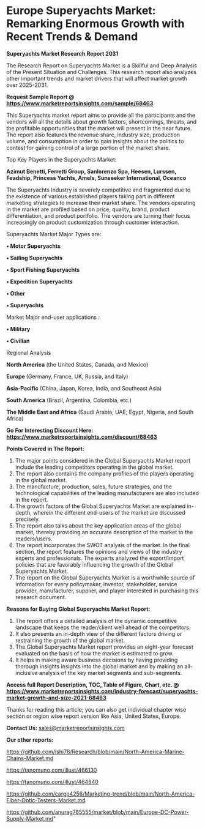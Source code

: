# Europe Superyachts Market: Remarking Enormous Growth with Recent Trends & Demand

<strong>Superyachts Market Research Report 2031</strong>

The Research Report on Superyachts Market is a Skillful and Deep Analysis of the Present Situation and Challenges. This research report also analyzes other important trends and market drivers that will affect market growth over 2025-2031.

<strong>Request Sample Report @ <a href=https://www.marketreportsinsights.com/sample/68463>https://www.marketreportsinsights.com/sample/68463</a></strong>

This Superyachts market report aims to provide all the participants and the vendors will all the details about growth factors, shortcomings, threats, and the profitable opportunities that the market will present in the near future. The report also features the revenue share, industry size, production volume, and consumption in order to gain insights about the politics to contest for gaining control of a large portion of the market share.

Top Key Players in the Superyachts Market:

<strong>Azimut Benetti, Ferretti Group, Sanlorenzo Spa, Heesen, Lurssen, Feadship, Princess Yachts, Amels, Sunseeker International, Oceanco</strong>

The Superyachts Industry is severely competitive and fragmented due to the existence of various established players taking part in different marketing strategies to increase their market share. The vendors operating in the market are profiled based on price, quality, brand, product differentiation, and product portfolio. The vendors are turning their focus increasingly on product customization through customer interaction.

Superyachts Market Major Types are:

<strong>• Motor Superyachts

• Sailing Superyachts

• Sport Fishing Superyachts

• Expedition Superyachts

• Other

• Superyachts</strong>

Market Major end-user applications :

<strong>• Military

• Civilian</strong>

Regional Analysis

</u><strong><b>North America</b></strong> (the United States, Canada, and Mexico)

<strong><b>Europe </b></strong>(Germany, France, UK, Russia, and Italy)

<strong><b>Asia-Pacific</b></strong> (China, Japan, Korea, India, and Southeast Asia)

<strong><b>South America</b></strong> (Brazil, Argentina, Colombia, etc.)

<strong><b>The Middle East and Africa</b></strong> (Saudi Arabia, UAE, Egypt, Nigeria, and South Africa)

<strong>Go For Interesting Discount Here: <a href=https://www.marketreportsinsights.com/discount/68463>https://www.marketreportsinsights.com/discount/68463</a></strong>

<strong>Points Covered in The Report:</strong>
<ol>
  <li>The major points considered in the Global Superyachts Market report include the leading competitors operating in the global market.</li>
  <li>The report also contains the company profiles of the players operating in the global market.</li>
  <li>The manufacture, production, sales, future strategies, and the technological capabilities of the leading manufacturers are also included in the report.</li>
  <li>The growth factors of the Global Superyachts Market are explained in-depth, wherein the different end-users of the market are discussed precisely.</li>
  <li>The report also talks about the key application areas of the global market, thereby providing an accurate description of the market to the readers/users.</li>
  <li>The report incorporates the SWOT analysis of the market. In the final section, the report features the opinions and views of the industry experts and professionals. The experts analyzed the export/import policies that are favorably influencing the growth of the Global Superyachts Market.</li>
  <li>The report on the Global Superyachts Market is a worthwhile source of information for every policymaker, investor, stakeholder, service provider, manufacturer, supplier, and player interested in purchasing this research document.</li>
</ol>
<strong>Reasons for Buying Global Superyachts Market Report:</strong>

<ol>
  <li>The report offers a detailed analysis of the dynamic competitive landscape that keeps the reader/client well ahead of the competitors.</li>
  <li>It also presents an in-depth view of the different factors driving or restraining the growth of the global market.</li>
  <li>The Global Superyachts Market report provides an eight-year forecast evaluated on the basis of how the market is estimated to grow.</li>
  <li>It helps in making aware business decisions by having providing thorough insights insights into the global market and by making an all-inclusive analysis of the key market segments and sub-segments.</li>
</ol>
<strong>Access full Report Description, TOC, Table of Figure, Chart, etc. @ <a href=https://www.marketreportsinsights.com/industry-forecast/superyachts-market-growth-and-size-2021-68463>https://www.marketreportsinsights.com/industry-forecast/superyachts-market-growth-and-size-2021-68463</a></strong>


Thanks for reading this article; you can also get individual chapter wise section or region wise report version like Asia, United States, Europe.

<strong>Contact Us:</strong>
sales@marketreportsinsights.com

<strong>Our other reports:</strong>

<a href=https://github.com/Ishi78/Research/blob/main/North-America-Marine-Chains-Market.md>https://github.com/Ishi78/Research/blob/main/North-America-Marine-Chains-Market.md</a>

<a href=https://tanomuno.com/illust/466130>https://tanomuno.com/illust/466130</a>

<a href=https://tanomuno.com/illust/464840>https://tanomuno.com/illust/464840</a>

<a href=https://github.com/cargo4256/Marketing-trend/blob/main/North-America-Fiber-Optic-Testers-Market.md>https://github.com/cargo4256/Marketing-trend/blob/main/North-America-Fiber-Optic-Testers-Market.md</a>

<a href=https://github.com/anurag765555/market/blob/main/Europe-DC-Power-Supply-Market.md>https://github.com/anurag765555/market/blob/main/Europe-DC-Power-Supply-Market.md</a>"
